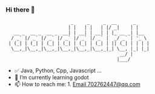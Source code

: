 ### Hi there 👋
```
                        _     _     _  __      _     
                       | |   | |   | |/ _|    | |    
   __ _  __ _  __ _  __| | __| | __| | |_ __ _| |__  
  / _` |/ _` |/ _` |/ _` |/ _` |/ _` |  _/ _` | '_ \ 
 | (_| | (_| | (_| | (_| | (_| | (_| | || (_| | | | |
  \__,_|\__,_|\__,_|\__,_|\__,_|\__,_|_| \__, |_| |_|
                                          __/ |      
                                         |___/       
```
- ✅ Java, Python, Cpp, Javascript ... 
- 🌱 I’m currently learning godot
- 📫 How to reach me: 1. [Email 702762447@qq.com](702762447@qq.com)
<!--
**aaadddfgh/aaadddfgh** is a ✨ _special_ ✨ repository because its `README.md` (this file) appears on your GitHub profile.

Here are some ideas to get you started:

- 🔭 I’m currently working on ...
- 🌱 I’m currently learning ...
- 👯 I’m looking to collaborate on ...
- 🤔 I’m looking for help with ...
- 💬 Ask me about ...i
- 📫 How to reach me: ...
- 😄 Pronouns: ...
- ⚡ Fun fact: ...
-->
